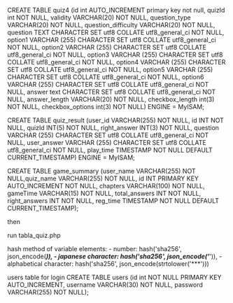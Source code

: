 CREATE TABLE quiz4 (id int AUTO_INCREMENT primary key not null, quizId int NOT NULL, validity VARCHAR(20) NOT NULL, question_type VARCHAR(20) NOT NULL, question_difficulty VARCHAR(20) NOT NULL, question TEXT CHARACTER SET utf8 COLLATE utf8_general_ci NOT NULL, option1 VARCHAR (255) CHARACTER SET utf8 COLLATE utf8_general_ci NOT NULL, option2 VARCHAR (255) CHARACTER SET utf8 COLLATE utf8_general_ci NOT NULL, option3 VARCHAR (255) CHARACTER SET utf8 COLLATE utf8_general_ci NOT NULL, option4 VARCHAR (255) CHARACTER SET utf8 COLLATE utf8_general_ci NOT NULL, option5 VARCHAR (255) CHARACTER SET utf8 COLLATE utf8_general_ci NOT NULL,  option6 VARCHAR (255) CHARACTER SET utf8 COLLATE utf8_general_ci NOT NULL, answer text CHARACTER SET utf8 COLLATE utf8_general_ci NOT NULL, answer_length VARCHAR(20) NOT NULL, checkbox_length int(3) NOT NULL, checkbox_options int(3) NOT NULL) ENGINE = MyISAM;

CREATE TABLE quiz_result (user_id VARCHAR(255) NOT NULL, id INT NOT NULL, quizId INT(5) NOT NULL, right_answer INT(3) NOT NULL, question VARCHAR (255) CHARACTER SET utf8 COLLATE utf8_general_ci NOT NULL, user_answer VARCHAR (255) CHARACTER SET utf8 COLLATE utf8_general_ci NOT NULL, play_time TIMESTAMP NOT NULL DEFAULT CURRENT_TIMESTAMP) ENGINE = MyISAM;

CREATE TABLE game_summary (user_name VARCHAR(255) NOT NULL,quiz_name VARCHAR(255) NOT NULL, id INT PRIMARY KEY AUTO_INCREMENT NOT NULL, chapters VARCHAR(100) NOT NULL, gameTime VARCHAR(15) NOT NULL, total_answers INT NOT NULL, right_answers INT NOT NULL, reg_time TIMESTAMP NOT NULL DEFAULT CURRENT_TIMESTAMP);

then

run tabla_quiz.php

hash method of variable elements:
    - number: hash('sha256', json_encode(***)),
    - japanese character: hash('sha256', json_encode('***')),
    - alphabetical character: hash('sha256', json_encode(strtolower('***')))


users table for login
CREATE TABLE users (id int NOT NULL PRIMARY KEY AUTO_INCREMENT, username VARCHAR(30) NOT NULL, password VARCHAR(255) NOT NULL);


